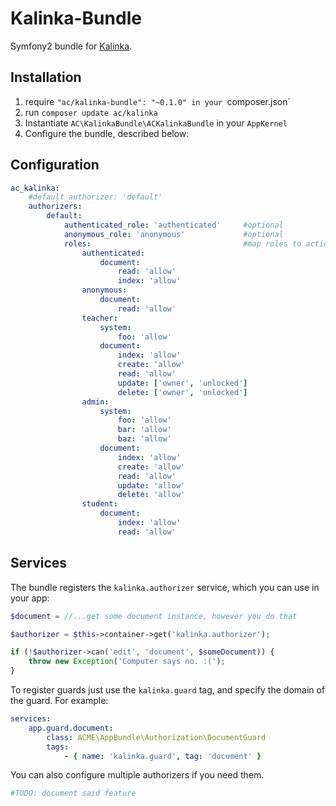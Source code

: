 # Kalinka-Bundle

Symfony2 bundle for [Kalinka](https://github.com/AmericanCouncils/kalinka).

## Installation ##

1. require `"ac/kalinka-bundle": "~0.1.0" in your `composer.json`
2. run `composer update ac/kalinka`
3. Instantiate `AC\KalinkaBundle\ACKalinkaBundle` in your `AppKernel`
4. Configure the bundle, described below:

## Configuration ##

```yaml
ac_kalinka:
    #default_authorizer: 'default'
    authorizers:
        default:
            authenticated_role: 'authenticated'     #optional
            anonymous_role: 'anonymous'             #optional
            roles:                                  #map roles to actions and guard policies
                authenticated:
                    document:
                        read: 'allow'
                        index: 'allow'
                anonymous:
                    document:
                        read: 'allow'
                teacher:
                    system:
                        foo: 'allow'
                    document:
                        index: 'allow'
                        create: 'allow'
                        read: 'allow'
                        update: ['owner', 'unlocked']
                        delete: ['owner', 'unlocked']
                admin:
                    system:
                        foo: 'allow'
                        bar: 'allow'
                        baz: 'allow'
                    document:
                        index: 'allow'
                        create: 'allow'
                        read: 'allow'
                        update: 'allow'
                        delete: 'allow'
                student:
                    document:
                        index: 'allow'
                        read: 'allow'
```

## Services ##

The bundle registers the `kalinka.authorizer` service, which you can use in your app:

```php
$document = //...get some document instance, however you do that

$authorizer = $this->container->get('kalinka.authorizer');

if (!$authorizer->can('edit', 'document', $someDocument)) {
    throw new Exception('Computer says no. :(');
}
```

To register guards just use the `kalinka.guard` tag, and specify the domain of the guard.  For example:

```yaml
services:
    app.guard.document:
        class: ACME\AppBundle\Authorization\DocumentGuard
        tags:
            - { name: 'kalinka.guard', tag: 'document' }
```

You can also configure multiple authorizers if you need them.

```yaml
#TODO: document said feature
```
